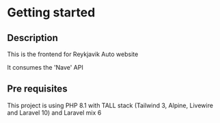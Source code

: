 # Getting started

## Description
This is the frontend for Reykjavik Auto website

It consumes the 'Nave' API 

## Pre requisites
This project is using PHP 8.1 with TALL stack (Tailwind 3, Alpine, Livewire and Laravel 10) and Laravel mix 6